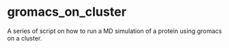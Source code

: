 # gromacs_on_cluster
A series of script on how to run a MD simulation of a protein using gromacs on a cluster.
